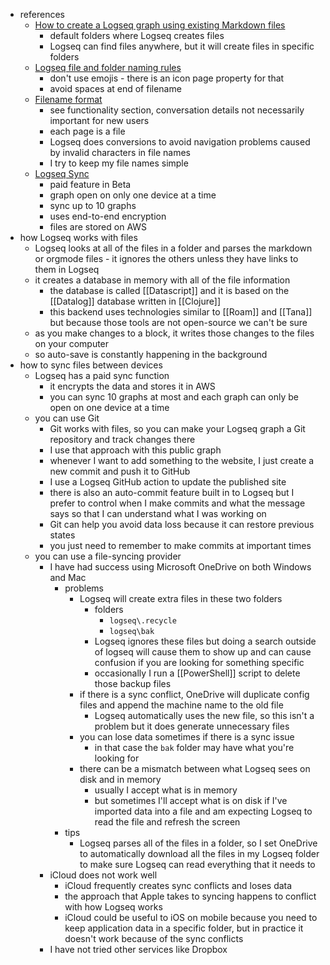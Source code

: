 - references
	- [How to create a Logseq graph using existing Markdown files](https://docs.logseq.com/#/page/how%20to%20create%20a%20logseq%20graph%20using%20existing%20markdown%20files)
		- default folders where Logseq creates files
		- Logseq can find files anywhere, but it will create files in specific folders
	- [Logseq file and folder naming rules](https://docs.logseq.com/#/page/logseq%20file%20and%20folder%20naming%20rules)
		- don't use emojis - there is an icon page property for that
		- avoid spaces at end of filename
	- [Filename format](https://docs.logseq.com/#/page/filename%20format)
		- see functionality section, conversation details not necessarily important for new users
		- each page is a file
		- Logseq does conversions to avoid navigation problems caused by invalid characters in file names
		- I try to keep my file names simple
	- [Logseq Sync](https://docs.logseq.com/#/page/logseq%20sync)
		- paid feature in Beta
		- graph open on only one device at a time
		- sync up to 10 graphs
		- uses end-to-end encryption
		- files are stored on AWS
- how Logseq works with files
	- Logseq looks at all of the files in a folder and parses the markdown or orgmode files - it ignores the others unless they have links to them in Logseq
	- it creates a database in memory with all of the file information
		- the database is called [[Datascript]] and it is based on the [[Datalog]] database written in [[Clojure]]
		- this backend uses technologies similar to [[Roam]] and [[Tana]] but because those tools are not open-source we can't be sure
	- as you make changes to a block, it writes those changes to the files on your computer
	- so auto-save is constantly happening in the background
- how to sync files between devices
	- Logseq has a paid sync function
		- it encrypts the data and stores it in AWS
		- you can sync 10 graphs at most and each graph can only be open on one device at a time
	- you can use Git
		- Git works with files, so you can make your Logseq graph a Git repository and track changes there
		- I use that approach with this public graph
		- whenever I want to add something to the website, I just create a new commit and push it to GitHub
		- I use a Logseq GitHub action to update the published site
		- there is also an auto-commit feature built in to Logseq but I prefer to control when I make commits and what the message says so that I can understand what I was working on
		- Git can help you avoid data loss because it can restore previous states
		- you just need to remember to make commits at important times
	- you can use a file-syncing provider
		- I have had success using Microsoft OneDrive on both Windows and Mac
			- problems
				- Logseq will create extra files in these two folders
					- folders
						- `logseq\.recycle`
						- `logseq\bak`
					- Logseq ignores these files but doing a search outside of logseq will cause them to show up and can cause confusion if you are looking for something specific
					- occasionally I run a [[PowerShell]] script to delete those backup files
				- if there is a sync conflict, OneDrive will duplicate config files and append the machine name to the old file
					- Logseq automatically uses the new file, so this isn't a problem but it does generate unnecessary files
				- you can lose data sometimes if there is a sync issue
					- in that case the `bak` folder may have what you're looking for
				- there can be a mismatch between what Logseq sees on disk and in memory
					- usually I accept what is in memory
					- but sometimes I'll accept what is on disk if I've imported data into a file and am expecting Logseq to read the file and refresh the screen
			- tips
				- Logseq parses all of the files in a folder, so I set OneDrive to automatically download all the files in my Logseq folder to make sure Logseq can read everything that it needs to
		- iCloud does not work well
			- iCloud frequently creates sync conflicts and loses data
			- the approach that Apple takes to syncing happens to conflict with how Logseq works
			- iCloud could be useful to iOS on mobile because you need to keep application data in a specific folder, but in practice it doesn't work because of the sync conflicts
		- I have not tried other services like Dropbox